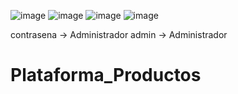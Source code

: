 ![image](https://user-images.githubusercontent.com/83982603/197659339-45ba98b0-62cd-4773-9cbe-3ee71b6eb064.png)
![image](https://user-images.githubusercontent.com/83982603/197659496-8402af67-954f-422f-ac97-bab851fd5256.png)
![image](https://user-images.githubusercontent.com/83982603/197659546-ea28ae07-37fb-4f8d-9a28-417e365a8b07.png)
![image](https://user-images.githubusercontent.com/83982603/197659596-e7a69ff3-6a1d-4a9a-98ef-9055a32a7431.png)


contrasena -> Administrador
admin -> Administrador
# Plataforma_Productos

